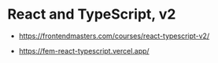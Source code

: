 # React and TypeScript, v2

- <https://frontendmasters.com/courses/react-typescript-v2/>

* <https://fem-react-typescript.vercel.app/>
